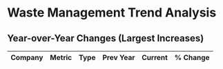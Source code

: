 # Waste Management Trend Analysis

## Year-over-Year Changes (Largest Increases)

| Company | Metric | Type | Prev Year | Current | % Change |
|---------|--------|------|-----------|---------|----------|